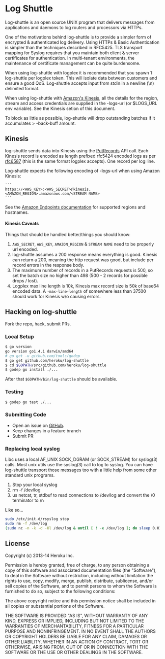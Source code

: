 # Log Shuttle

Log-shuttle is an open source UNIX program that delivers messages from
applications and daemons to log routers and processors via HTTPs.

One of the motivations behind log-shuttle is to provide a simpler form of
encrypted & authenticated log delivery. Using HTTPs & Basic Authentication is
simpler than the techniques described in RFC5425. TLS transport mapping for
Syslog requires that you maintain both client & server certificates for
authentication. In multi-tenant environments, the maintenance of certificate
management can be quite burdensome.

When using log-shuttle with logplex it is recommended that you spawn 1
log-shuttle per logplex token. This will isolate data between customers and
ensure a good QoS. Log-shuttle accepts input from stdin in a newline (\n)
delimited format. 

When using log-shuttle with [Amazon's
Kinesis]("http://aws.amazon.com/kinesis/"), all the details for the region,
stream and access credentials are supplied in the -logs-url (or $LOGS_URL env
variable). See the Kinesis setion of this document.

To block as little as possible, log-shuttle will drop outstanding batches if
it accumulates > -back-buff amount.

## Kinesis

log-shuttle sends data into Kinesis using the
[PutRecords](http://docs.aws.amazon.com/kinesis/latest/APIReference/API_PutRecords.html)
API call. Each Kinesis record is encoded as length prefixed rfc5424 encoded
logs as per [rfc6587](https://tools.ietf.org/html/rfc6587#section-3.4.1) (this
is the same format logplex accepts). One record per log line.

Log-shuttle expects the following encoding of -logs-url when using Amazon
Kinesis:

    ```
    https://<AWS_KEY>:<AWS_SECRET>@kinesis.<AMAZON_REGION>.amazonaws.com/<STREAM NAME>
    ```

See the [Amazon Endpoints
documentation](http://docs.aws.amazon.com/general/latest/gr/rande.html#ak_region)
for supported regions and hostnames.

#### Kinesis Caveats

Things that should be handled better/things you should know:

1. `AWS_SECRET`, `AWS_KEY`, `AMAZON_REGION` & `STREAM NAME` need to be properly
   url encoded.
1. log-shuttle assumes a 200 response means everything is good. Kinesis can
   return a 200, meaning the http request was good, but include per record
   errors in the response body. 
1. The maximum number of records in a PutRecords requests is 500, so set the
   batch size no higher than 498 (500 - 2 records for possible drops / lost).
1. Logplex max line length is 10k, Kinesis max record size is 50k of base64
   encoded data. A `-max-line-length` of somewhere less than 37500 should work
   for Kinesis w/o causing errors.

## Hacking on log-shuttle

Fork the repo, hack, submit PRs.

### Local Setup

```bash
$ go version
go version go1.4.1 darwin/amd64
# go get -u github.com/tools/godep
$ go get github.com/heroku/log-shuttle
$ cd $GOPATH/src/github.com/heroku/log-shuttle
$ godep go install ./...
```

After that `$GOPATH/bin/log-shuttle` should be available.

### Testing

```bash
$ godep go test ./...
```
### Submitting Code

* Open an issue on [GitHub](https://github.com/heroku/log-shuttle/issues?state=open).
* Keep changes in a feature branch
* Submit PR

### Replacing local syslog

Libc uses a local AF_UNIX SOCK_DGRAM (or SOCK_STREAM) for syslog(3) calls. Most unix utils use the syslog(3) call to log to syslog. You can have log-shuttle transport those messages too with a little help from some other standard unix programs.

1. Stop your local syslog
2. rm -f /dev/log
3. us netcat, tr, stdbuf to read connections to /dev/log and convert the \0 terminator to \n

Like so...

```bash
sudo /etc/init.d/rsyslog stop
sudo rm -f /dev/log
(sudo nc -n -k -d -Ul /dev/log & until [ ! -e /dev/log ]; do sleep 0.01; done; sudo chmod a+rw /dev/log) | stdbuf -i0 -o0 tr \\0 \\n | ./log-shuttle -logs-url=... ... -input-format=1
```

## License

Copyright (c) 2013-14 Heroku Inc.

Permission is hereby granted, free of charge, to any person obtaining a copy of
this software and associated documentation files (the "Software"), to deal in
the Software without restriction, including without limitation the rights to
use, copy, modify, merge, publish, distribute, sublicense, and/or sell copies
of the Software, and to permit persons to whom the Software is furnished to do
so, subject to the following conditions:

The above copyright notice and this permission notice shall be included in all
copies or substantial portions of the Software.

THE SOFTWARE IS PROVIDED "AS IS", WITHOUT WARRANTY OF ANY KIND, EXPRESS OR
IMPLIED, INCLUDING BUT NOT LIMITED TO THE WARRANTIES OF MERCHANTABILITY,
FITNESS FOR A PARTICULAR PURPOSE AND NONINFRINGEMENT. IN NO EVENT SHALL THE
AUTHORS OR COPYRIGHT HOLDERS BE LIABLE FOR ANY CLAIM, DAMAGES OR OTHER
LIABILITY, WHETHER IN AN ACTION OF CONTRACT, TORT OR OTHERWISE, ARISING FROM,
OUT OF OR IN CONNECTION WITH THE SOFTWARE OR THE USE OR OTHER DEALINGS IN THE
SOFTWARE.
